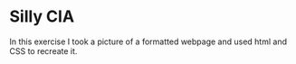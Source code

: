 # Silly CIA

In this exercise I took a picture of a formatted webpage and used html and CSS to recreate it. 

